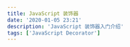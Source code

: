 ```yaml
---
title: JavaScript 装饰器
date: '2020-01-05 23:21'
description: 'JavaScript 装饰器入门介绍'
tags: ['JavaScript Decorator']
---
```

